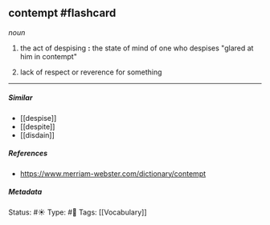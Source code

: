 ## contempt #flashcard 

_noun_

1. the act of despising **:** the state of mind of one who despises
"glared at him in contempt"

2. lack of respect or reverence for something

___
##### Similar
-   [[despise]]
-   [[despite]]
-   [[disdain]]


##### References 
- https://www.merriam-webster.com/dictionary/contempt


##### Metadata
Status: #☀️ 
Type: #🔵 
Tags: [[Vocabulary]]